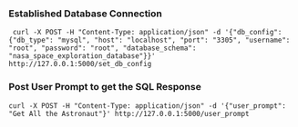 ### Established Database Connection
```shell
 curl -X POST -H "Content-Type: application/json" -d '{"db_config": {"db_type": "mysql", "host": "localhost", "port": "3305", "username": "root", "password": "root", "database_schema": "nasa_space_exploration_database"}}' http://127.0.0.1:5000/set_db_config
```

### Post User Prompt to get the SQL Response
```shell
curl -X POST -H "Content-Type: application/json" -d '{"user_prompt": "Get All the Astronaut"}' http://127.0.0.1:5000/user_prompt
```